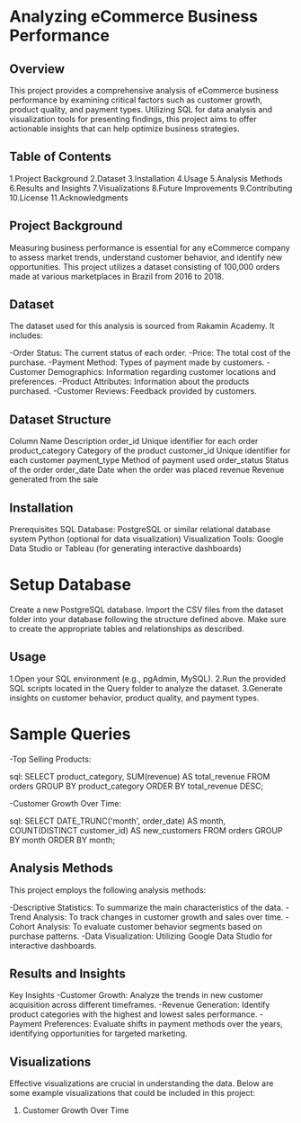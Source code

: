 # Analyzing eCommerce Business Performance

## Overview
This project provides a comprehensive analysis of eCommerce business performance by examining critical factors such as customer growth, product quality, and payment types. Utilizing SQL for data analysis and visualization tools for presenting findings, this project aims to offer actionable insights that can help optimize business strategies.

## Table of Contents
1.Project Background
2.Dataset
3.Installation
4.Usage
5.Analysis Methods
6.Results and Insights
7.Visualizations
8.Future Improvements
9.Contributing
10.License
11.Acknowledgments

## Project Background
Measuring business performance is essential for any eCommerce company to assess market trends, understand customer behavior, and identify new opportunities. This project utilizes a dataset consisting of 100,000 orders made at various marketplaces in Brazil from 2016 to 2018.

## Dataset
The dataset used for this analysis is sourced from Rakamin Academy. It includes:

-Order Status: The current status of each order.
-Price: The total cost of the purchase.
-Payment Method: Types of payment made by customers.
-Customer Demographics: Information regarding customer locations and preferences.
-Product Attributes: Information about the products purchased.
-Customer Reviews: Feedback provided by customers.

## Dataset Structure
Column Name	Description
order_id	Unique identifier for each order
product_category	Category of the product
customer_id	Unique identifier for each customer
payment_type	Method of payment used
order_status	Status of the order
order_date	Date when the order was placed
revenue	Revenue generated from the sale

## Installation
Prerequisites
SQL Database: PostgreSQL or similar relational database system
Python (optional for data visualization)
Visualization Tools: Google Data Studio or Tableau (for generating interactive dashboards)

# Setup Database
Create a new PostgreSQL database.
Import the CSV files from the dataset folder into your database following the structure defined above.
Make sure to create the appropriate tables and relationships as described.


## Usage
1.Open your SQL environment (e.g., pgAdmin, MySQL).
2.Run the provided SQL scripts located in the Query folder to analyze the dataset.
3.Generate insights on customer behavior, product quality, and payment types.

# Sample Queries
-Top Selling Products:

sql:
SELECT product_category, SUM(revenue) AS total_revenue
FROM orders
GROUP BY product_category
ORDER BY total_revenue DESC;

-Customer Growth Over Time:

sql:
SELECT DATE_TRUNC('month', order_date) AS month, COUNT(DISTINCT customer_id) AS new_customers
FROM orders
GROUP BY month
ORDER BY month;

## Analysis Methods
This project employs the following analysis methods:

-Descriptive Statistics: To summarize the main characteristics of the data.
-Trend Analysis: To track changes in customer growth and sales over time.
-Cohort Analysis: To evaluate customer behavior segments based on purchase patterns.
-Data Visualization: Utilizing Google Data Studio for interactive dashboards.

## Results and Insights
Key Insights
-Customer Growth: Analyze the trends in new customer acquisition across different timeframes.
-Revenue Generation: Identify product categories with the highest and lowest sales performance.
-Payment Preferences: Evaluate shifts in payment methods over the years, identifying opportunities for targeted marketing.

## Visualizations
Effective visualizations are crucial in understanding the data. Below are some example visualizations that could be included in this project:

1. Customer Growth Over Time














